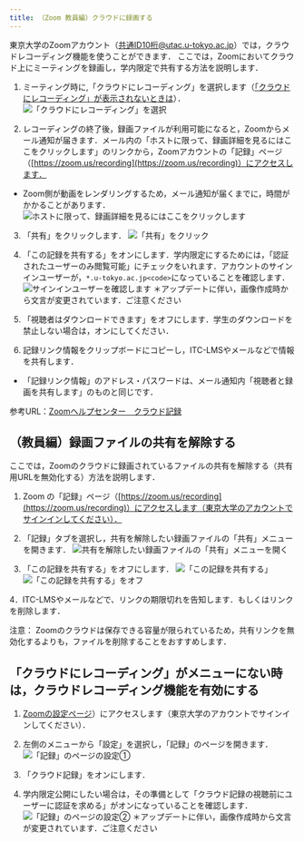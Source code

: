 ```yaml
---
title: （Zoom 教員編）クラウドに録画する
---
```


東京大学のZoomアカウント（共通ID10桁@utac.u-tokyo.ac.jp）では，クラウドレコーディング機能を使うことができます．
ここでは，Zoomにおいてクラウド上にミーティングを録画し，学内限定で共有する方法を説明します．  

1. ミーティング時に,「クラウドにレコーディング」を選択します（[「クラウドにレコーディング」が表示されないときは](#no_menu)）． 
![「クラウドにレコーディング」を選択](img/videosharing_zoomcloud_faculty_members_3.jpg)

2. レコーディングの終了後，録画ファイルが利用可能になると，Zoomからメール通知が届きます．メール内の「ホストに限って、録画詳細を見るにはここをクリックします」のリンクから，Zoomアカウントの「記録」ページ（[https://zoom.us/recording](https://zoom.us/recording)）にアクセスします．
  * Zoom側が動画をレンダリングするため，メール通知が届くまでに，時間がかかることがあります．
![ホストに限って、録画詳細を見るにはここをクリックします](img/videosharing_zoomcloud_faculty_members_4.jpg)

3. 「共有」をクリックします． 
![「共有」をクリック](img/videosharing_zoomcloud_faculty_members_5.jpg)

4. 「この記録を共有する」をオンにします．学内限定にするためには，「認証されたユーザーのみ閲覧可能」にチェックをいれます．アカウントのサインインユーザーが，`*.u-tokyo.ac.jp<code>`になっていることを確認します．
![サインインユーザーを確認します](img/videosharing_zoomcloud_faculty_members_6.jpg)
＊アップデートに伴い，画像作成時から文言が変更されています．ご注意ください

5. 「視聴者はダウンロードできます」をオフにします．学生のダウンロードを禁止しない場合は，オンにしてください．  

6. 記録リンク情報をクリップボードにコピーし，ITC-LMSやメールなどで情報を共有します．
  * 「記録リンク情報」のアドレス・パスワードは、メール通知内「視聴者と録画を共有します」のものと同じです．


参考URL：[Zoomヘルプセンター　クラウド記録](https://support.zoom.us/hc/ja/articles/203741855-%E3%82%AF%E3%83%A9%E3%82%A6%E3%83%89%E8%A8%98%E9%8C%B2)



## （教員編）録画ファイルの共有を解除する
ここでは，Zoomのクラウドに録画されているファイルの共有を解除する（共有用URLを無効化する）方法を説明します．

1. Zoom の「記録」ページ（[https://zoom.us/recording](https://zoom.us/recording)）にアクセスします（東京大学のアカウントでサインインしてください）．

2. 「記録」タブを選択し，共有を解除したい録画ファイルの「共有」メニューを開きます．
![共有を解除したい録画ファイルの「共有」メニューを開く](img/videosharing_zoomcloud_faculty_members_7.jpg)

3. 「この記録を共有する」をオフにします．
![「この記録を共有する」](img/videosharing_zoomcloud_faculty_members_8.jpg)
![「この記録を共有する」をオフ](img/videosharing_zoomcloud_faculty_members_9.jpg)

4．ITC-LMSやメールなどで、リンクの期限切れを告知します．もしくはリンクを削除します．

注意：
Zoomのクラウドは保存できる容量が限られているため，共有リンクを無効化するよりも，ファイルを削除することをおすすめします．


<a id="no_menu"></a>
## 「クラウドにレコーディング」がメニューにない時は，クラウドレコーディング機能を有効にする

1. [Zoomの設定ページ](https://zoom.us/profile/setting)）にアクセスします（東京大学のアカウントでサインインしてください）．

2. 左側のメニューから「設定」を選択し，「記録」のページを開きます．
![「記録」のページの設定①](img/videosharing_zoomcloud_faculty_members_1.jpg)

3. 「クラウド記録」をオンにします．

4. 学内限定公開にしたい場合は，その準備として「クラウド記録の視聴前にユーザーに認証を求める」がオンになっていることを確認します．
![「記録」のページの設定②](img/videosharing_zoomcloud_faculty_members_2.jpg)
＊アップデートに伴い，画像作成時から文言が変更されています．ご注意ください


